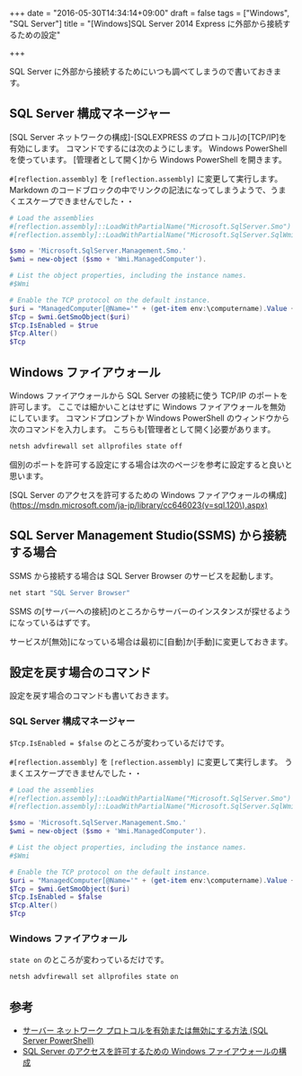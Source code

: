 +++
date = "2016-05-30T14:34:14+09:00"
draft = false
tags = ["Windows", "SQL Server"]
title = "[Windows]SQL Server 2014 Express に外部から接続するための設定"

+++

SQL Server に外部から接続するためにいつも調べてしまうので書いておきます。

<!--more-->

## SQL Server 構成マネージャー

[SQL Server ネットワークの構成]-[SQLEXPRESS のプロトコル]の[TCP/IP]を有効にします。
コマンドでするには次のようにします。
Windows PowerShell を使っています。
[管理者として開く]から Windows PowerShell を開きます。

`#[reflection.assembly]` を `[reflection.assembly]` に変更して実行します。
Markdown のコードブロックの中でリンクの記法になってしまうようで、うまくエスケープできませんでした・・

``` ps1
# Load the assemblies
#[reflection.assembly]::LoadWithPartialName("Microsoft.SqlServer.Smo")
#[reflection.assembly]::LoadWithPartialName("Microsoft.SqlServer.SqlWmiManagement")

$smo = 'Microsoft.SqlServer.Management.Smo.'
$wmi = new-object ($smo + 'Wmi.ManagedComputer').

# List the object properties, including the instance names.
#$Wmi

# Enable the TCP protocol on the default instance.
$uri = "ManagedComputer[@Name='" + (get-item env:\computername).Value + "']/ServerInstance[@Name='SQLEXPRESS']/ServerProtocol[@Name='Tcp']"
$Tcp = $wmi.GetSmoObject($uri)
$Tcp.IsEnabled = $true
$Tcp.Alter()
$Tcp
```

## Windows ファイアウォール

Windows ファイアウォールから SQL Server の接続に使う TCP/IP のポートを許可します。
ここでは細かいことはせずに Windows ファイアウォールを無効にしています。
コマンドプロンプトか Windows PowerShell のウィンドウから次のコマンドを入力します。
こちらも[管理者として開く]必要があります。

``` bat
netsh advfirewall set allprofiles state off
```

個別のポートを許可する設定にする場合は次のページを参考に設定すると良いと思います。

[SQL Server のアクセスを許可するための Windows ファイアウォールの構成](https://msdn.microsoft.com/ja-jp/library/cc646023(v=sql.120\).aspx)

## SQL Server Management Studio(SSMS) から接続する場合

SSMS から接続する場合は SQL Server Browser のサービスを起動します。

``` bat
net start "SQL Server Browser"
```

SSMS の[サーバーへの接続]のところからサーバーのインスタンスが探せるようになっているはずです。

サービスが[無効]になっている場合は最初に[自動]か[手動]に変更しておきます。

## 設定を戻す場合のコマンド

設定を戻す場合のコマンドも書いておきます。

### SQL Server 構成マネージャー

`$Tcp.IsEnabled = $false` のところが変わっているだけです。

`#[reflection.assembly]` を `[reflection.assembly]` に変更して実行します。
うまくエスケープできませんでした・・

``` ps1
# Load the assemblies
#[reflection.assembly]::LoadWithPartialName("Microsoft.SqlServer.Smo")
#[reflection.assembly]::LoadWithPartialName("Microsoft.SqlServer.SqlWmiManagement")

$smo = 'Microsoft.SqlServer.Management.Smo.'
$wmi = new-object ($smo + 'Wmi.ManagedComputer').

# List the object properties, including the instance names.
#$Wmi

# Enable the TCP protocol on the default instance.
$uri = "ManagedComputer[@Name='" + (get-item env:\computername).Value + "']/ServerInstance[@Name='SQLEXPRESS']/ServerProtocol[@Name='Tcp']"
$Tcp = $wmi.GetSmoObject($uri)
$Tcp.IsEnabled = $false
$Tcp.Alter()
$Tcp
```

### Windows ファイアウォール

`state on` のところが変わっているだけです。

``` bat
netsh advfirewall set allprofiles state on
```

## 参考

* [サーバー ネットワーク プロトコルを有効または無効にする方法 (SQL Server PowerShell)](https://technet.microsoft.com/ja-jp/library/dd206997(v=sql.105).aspx)
* [SQL Server のアクセスを許可するための Windows ファイアウォールの構成](https://msdn.microsoft.com/ja-jp/library/cc646023(v=sql.120).aspx)
